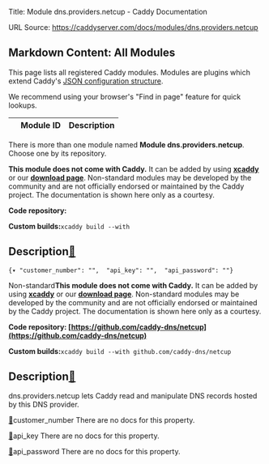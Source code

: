 Title: Module dns.providers.netcup - Caddy Documentation

URL Source: https://caddyserver.com/docs/modules/dns.providers.netcup

Markdown Content:
All Modules
-----------

This page lists all registered Caddy modules. Modules are plugins which extend Caddy's [JSON configuration structure](https://caddyserver.com/docs/json/).

We recommend using your browser's "Find in page" feature for quick lookups.

|  | Module ID | Description |
| --- | --- | --- |

There is more than one module named **Module dns.providers.netcup**. Choose one by its repository.

**This module does not come with Caddy.** It can be added by using **[xcaddy](https://caddyserver.com/docs/build#xcaddy)** or our **[download page](https://caddyserver.com/download)**. Non-standard modules may be developed by the community and are not officially endorsed or maintained by the Caddy project. The documentation is shown here only as a courtesy.

**Code repository:**

**Custom builds:**`xcaddy build --with`

Description[🔗](https://caddyserver.com/docs/modules/dns.providers.netcup#docs "Direct link")
---------------------------------------------------------------------------------------------

`{▾	"customer_number": "",	"api_key": "",	"api_password": ""}`

Non-standard**This module does not come with Caddy.** It can be added by using **[xcaddy](https://caddyserver.com/docs/build#xcaddy)** or our **[download page](https://caddyserver.com/download)**. Non-standard modules may be developed by the community and are not officially endorsed or maintained by the Caddy project. The documentation is shown here only as a courtesy.

**Code repository: [https://github.com/caddy-dns/netcup](https://github.com/caddy-dns/netcup)**

**Custom builds:**`xcaddy build --with github.com/caddy-dns/netcup`

Description[🔗](https://caddyserver.com/docs/modules/dns.providers.netcup#docs "Direct link")
---------------------------------------------------------------------------------------------

dns.providers.netcup lets Caddy read and manipulate DNS records hosted by this DNS provider.

[🔗](https://caddyserver.com/docs/modules/dns.providers.netcup#customer_number)customer_number
There are no docs for this property.

[🔗](https://caddyserver.com/docs/modules/dns.providers.netcup#api_key)api_key
There are no docs for this property.

[🔗](https://caddyserver.com/docs/modules/dns.providers.netcup#api_password)api_password
There are no docs for this property.
